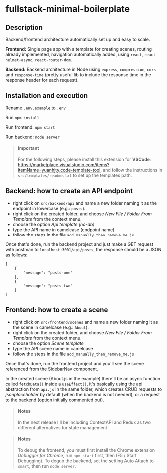 # fullstack-minimal-boilerplate

## Description ##

Backend/frontend architecture automatically set up and easy to scale.

**Frontend:** Single page app with a template for creating scenes, routing already implemented, navigation automatically added, using `react`, `react-helmet-async`, `react-router-dom`.

**Backend:** Backend architecture in Node using `express`, `compression`, `cors` and `response-time` (pretty useful lib to include the response time in the response header for each request).

## Installation and execution ##

Rename `.env.example` to `.env`

Run `npm install`

Run frontend: `npm start`

Run backend: `node server`

> ####  Important
> For the following steps, please install this extension for **VSCode**: https://marketplace.visualstudio.com/items?itemName=yuanhjty.code-template-tool, and follow the instructions in `src/templates/readme.txt` to set up the templates path.

## Backend: how to create an API endpoint ##

* right click on `src/backend/api` and name a new folder naming it as the endpoint in lowercase (e.g.: `posts`).
* right click on the created folder, and choose *New File / Folder From Template* from the context menu.
* choose the option *Api template (no-db)*
* type the API name in camelcase (endpoint name)
* follow the steps in the file `add_manually_then_remove_me.js`

Once that's done, run the backend project and just make a GET request with postman to `localhost:3001/api/posts`, the response should be a JSON as follows:
```
[
    {
        "message": "posts-one"
    },
    {
        "message": "posts-two"
    }
]
```

## Frontend: how to create a scene ##

* right click on `src/frontend/scenes` and name a new folder naming it as the scene in camelcase (e.g.: `About`).
* right click on the created folder, and choose *New File / Folder From Template* from the context menu.
* choose the option *Scene template*
* type the API scene name in camelcase
* follow the steps in the file `add_manually_then_remove_me.js`

Once that's done, run the frontend project and you'll see the scene referenced from the SidebarNav component.

In the created scene (About.js in the example) there'll be an async function called `fetchData()` inside a `useEffect()`, it's basically using the api abstraction from `api.js` in the same folder, which creates CRUD requests to *jsonplaceholder* by default (when the backend is not needed), or a request to the backend (option initially commented out).

> ####  Notes
> In the next release I'll be including ContextAPI and Redux as two different alternatives for state management

> ####  Notes
> To debug the frontend, you must first install the Chrome extension *Debugger for Chrome*, run `npm start` first, then (F5 / Start Debugging).
> To degub the backend, set the setting Auto Attach to `smart`, then run `node server`.
